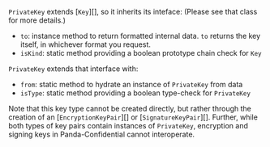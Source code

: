`PrivateKey` extends [`Key`][], so it inherits its inteface: (Please see that class for more details.)
- `to`: instance method to return formatted internal data. `to` returns the key itself, in whichever format you request.
- `isKind`: static method providing a boolean prototype chain check for `Key`

`PrivateKey` extends that interface with:
- `from`: static method to hydrate an instance of `PrivateKey` from data
- `isType`: static method providing a boolean type-check for `PrivateKey`

Note that this key type cannot be created directly, but rather through the creation of an [`EncryptionKeyPair`][] or [`SignatureKeyPair`][].  Further, while both types of key pairs contain instances of `PrivateKey`, encryption and signing keys in Panda-Confidential cannot interoperate.
